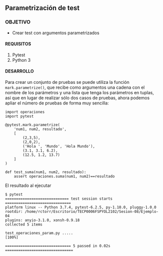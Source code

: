 
## Parametrización de test

### OBJETIVO

- Crear test con argumentos parametrizados

#### REQUISITOS

1. Pytest
2. Python 3

#### DESARROLLO

Para crear un conjunto de pruebas se puede utiliza la función `mark.parametrize()`, que recibe como argumentos una cadena con el nombre de los parámetros y una lista que tenga los parámetros en tuplas, así que en lugar de realizar sólo dos casos de pruebas, ahora podemos apliar el número de pruebas de forma muy sencilla:

```
import operaciones
import pytest

@pytest.mark.parametrize(
    'num1, num2, resultado',
    [
        (2,3,5),
        (2,0,2),
        ('Hola ', 'Mundo', 'Hola Mundo'),
        (3.1, 3.1, 6.2),
        (12.5, 1.2, 13.7)
    ]
)

def test_suma(num1, num2, resultado):
    assert operaciones.suma(num1, num2)==resultado 
```

El resultado al ejecutar
```
$ pytest
============================= test session starts ==============================
platform linux -- Python 3.7.4, pytest-6.2.5, py-1.10.0, pluggy-1.0.0
rootdir: /home/rctorr/Escritorio/TECP0006FSPYOL2102/Sesion-08/Ejemplo-04
plugins: anyio-3.1.0, xonsh-0.9.18
collected 5 items                                                              

test_operaciones_param.py .....                                          [100%]

============================== 5 passed in 0.02s ===============================
```
